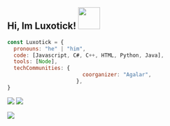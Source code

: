 ###
<h2> Hi, Im Luxotick! <img src="https://media.giphy.com/media/mGcNjsfWAjY5AEZNw6/giphy.gif" width="50"></h2>

```javascript
const Luxotick = {
  pronouns: "he" | "him",
  code: [Javascript, C#, C++, HTML, Python, Java],
  tools: [Node],
  techCommunities: {
                        coorganizer: "Agalar",
                      },
}
```

<p align="left">
  <img src="https://github-readme-stats.vercel.app/api?username=Luxotick&&show_icons=true&title_color=ffffff&icon_color=bb2acf&text_color=daf7dc&bg_color=151515" />
  <img src="https://komarev.com/ghpvc/?username=luxotick" />
<p align="left">
<img src="https://github-readme-stats.vercel.app/api/top-langs/?username=luxotick&&show_icons=true&title_color=ffffff&icon_color=bb2acf&text_color=daf7dc&bg_color=151515" />
</p
</p>













